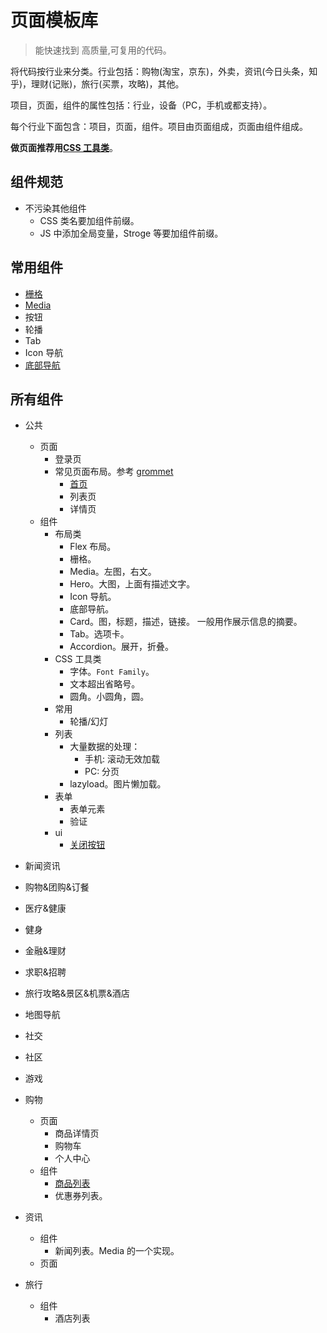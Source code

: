 # 页面模板库
> 能快速找到 高质量,可复用的代码。

将代码按行业来分类。行业包括：购物(淘宝，京东)，外卖，资讯(今日头条，知乎)，理财(记账)，旅行(买票，攻略)，其他。

项目，页面，组件的属性包括：行业，设备（PC，手机或都支持）。

每个行业下面包含：项目，页面，组件。项目由页面组成，页面由组件组成。

**做页面推荐用[CSS 工具类](https://github.com/iamjoel/css-utils-collection)**。

## 组件规范
* 不污染其他组件
  * CSS 类名要加组件前缀。
  * JS 中添加全局变量，Stroge 等要加组件前缀。

## 常用组件
* [栅格](common/component/grid)
* [Media](common/component/close-btn)
* 按钮
* 轮播
* Tab
* Icon 导航
* [底部导航](common/component/footer)

## 所有组件
* 公共
  * 页面
    * 登录页
    * 常见页面布局。参考 [grommet](http://grommet.io/docs/templates/)
      * [首页](common/pages/index)
      * 列表页
      * 详情页
  * 组件
    * 布局类
      * Flex 布局。
      * 栅格。
      * Media。左图，右文。
      * Hero。大图，上面有描述文字。
      * Icon 导航。
      * 底部导航。
      * Card。图，标题，描述，链接。 一般用作展示信息的摘要。
      * Tab。选项卡。
      * Accordion。展开，折叠。
    * CSS 工具类
      * 字体。`Font Family`。
      * 文本超出省略号。
      * 圆角。小圆角，圆。
    * 常用
      * 轮播/幻灯
    * 列表
      * 大量数据的处理：
        * 手机: 滚动无效加载
        * PC: 分页
      * lazyload。图片懒加载。
    * 表单
      * 表单元素
      * 验证
    * ui
      * [关闭按钮](common/component/close-btn)
* 新闻资讯
* 购物&团购&订餐
* 医疗&健康
* 健身
* 金融&理财
* 求职&招聘
* 旅行攻略&景区&机票&酒店
* 地图导航
* 社交
* 社区
* 游戏

* 购物
  * 页面
    * 商品详情页
    * 购物车
    * 个人中心
  * 组件
    * [商品列表](shop/component/goods-list)
    * 优惠券列表。
* 资讯
  * 组件
    * 新闻列表。Media 的一个实现。
  * 页面
* 旅行
  * 组件
    * 酒店列表